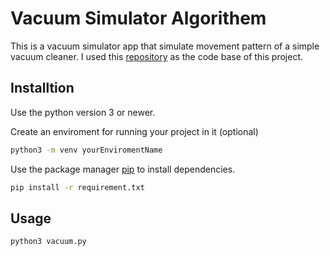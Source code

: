 # Vacuum Simulator Algorithem
This is a vacuum simulator app that simulate movement pattern of a simple vacuum cleaner.
I used this [repository](https://gitlab.com/kyxey/vacuum) as the code base of this project.

## Installtion
Use the python version 3 or newer.

Create an enviroment for running your project in it (optional)
``` bash
python3 -m venv yourEnviromentName
```

Use the package manager [pip](https://pip.pypa.io/en/stable/) to install dependencies.

```bash 
pip install -r requirement.txt
```

## Usage
```bash
python3 vacuum.py
```

